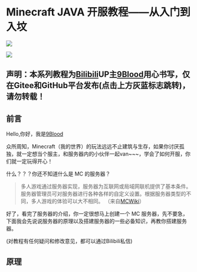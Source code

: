 # Minecraft JAVA 开服教程——从入门到入坟

[![](https://img.shields.io/badge/GitHub-%E4%B8%8D%E5%9C%A8%E4%B8%AD%E5%9B%BDFor%20people%20not%20in%20China-informational)](https://github.com/wenxx666/mc-je-server-learn)

[![](https://img.shields.io/badge/Gitee-%E5%9C%A8%E4%B8%AD%E5%9B%BDFor%20people%20in%20China-informational)](https://gitee.com/jack_ojbk_admin/mc-je-server-learn)

## **声明：本系列教程为[Bilibili](bilibili.com)UP主[9Blood](https://space.bilibili.com/486159156)用心书写，仅在Gitee和GitHub平台发布(点击上方灰蓝标志跳转)，请勿转载！**

## 前言

Hello,你好，我是[9Blood](https://space.bilibili.com/486159156)

众所周知，Minecraft（我的世界）的玩法远远不止建筑与生存，如果你讨厌孤独，就一定想当个服主，和服务器内的小伙伴一起van~~~，学会了如何开服，你们就一定玩得开心！

什么？？？你还不知道什么是 MC 的服务器？

> 多人游戏通过服务器实现，服务器为互联网或局域网联机提供了基本条件。服务器管理员可对服务器进行各种各样的自定义设置。根据服务器类型的不同，多人游戏的体验可以大不相同。    （来自[MCWiki](minecraft.fandom.com)）

好了，看完了服务器的介绍，你一定很想马上创建一个 MC 服务器，先不要急，下面我会先说说服务器的原理以及搭建服务器的一些必备知识，再教你搭建服务器。

(对教程有任何疑问和修改意见，都可以通过Bilibili私信)

## 原理
